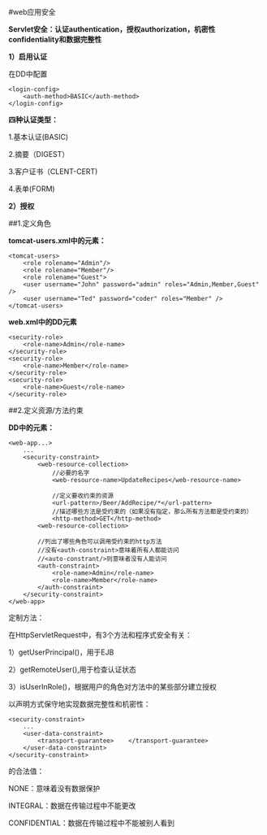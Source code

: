 #web应用安全

**Servlet安全：认证authentication，授权authorization，机密性confidentiality和数据完整性**

**1）启用认证**

在DD中配置
```
<login-config>
    <auth-method>BASIC</auth-method>
</login-config>
```

**四种认证类型：**

1.基本认证(BASIC)

2.摘要（DIGEST）

3.客户证书（CLENT-CERT)

4.表单(FORM)


**2）授权**

##1.定义角色

**tomcat-users.xml中的<role>元素：**
```
<tomcat-users>
    <role rolename="Admin"/>
    <role rolename="Member"/>
    <role rolename="Guest">
    <user username="John" password="admin" roles="Admin,Member,Guest" />
    <user username="Ted" password="coder" roles="Member" />
</tomcat-users>
```

**web.xml中的DD<security-role>元素**
```
<security-role>
    <role-name>Admin</role-name>
</security-role>
<security-role>
    <role-name>Member</role-name>
</security-role>
<security-role>
    <role-name>Guest</role-name>
</security-role>
```

##2.定义资源/方法约束

**DD中的<security-constraint>元素：**
```
<web-app...>
    ...
    <security-constraint>
        <web-resource-collection>
            //必要的名字
            <web-resource-name>UpdateRecipes</web-resource-name>
            
            //定义要收约束的资源
            <url-pattern>/Beer/AddRecipe/*</url-pattern>
            //描述哪些方法是受约束的（如果没有指定，那么所有方法都是受约束的）
            <http-method>GET</http-method>
        <web-resource-collection>
        
        //列出了哪些角色可以调用受约束的http方法
        //没有<auth-constraint>意味着所有人都能访问
        //<auto-constrant/>则意味者没有人能访问
        <auth-constraint>
            <role-name>Admin</role-name>
            <role-name>Member</role-name>
        </auth-constraint>
    </security-constraint>
</web-app>
```

定制方法：

在HttpServletRequest中，有3个方法和程序式安全有关：

1）getUserPrincipal()，用于EJB

2）getRemoteUser(),用于检查认证状态

3）isUserInRole()，根据用户的角色对方法中的某些部分建立授权

以声明方式保守地实现数据完整性和机密性：
```
<security-constraint>
    ...
    <user-data-constraint>
        <transport-guarantee>    </transport-guarantee>
    </user-data-constraint>
</security-constraint>
```
<transport-guarantee>的合法值：

NONE：意味着没有数据保护

INTEGRAL：数据在传输过程中不能更改

CONFIDENTIAL：数据在传输过程中不能被别人看到
